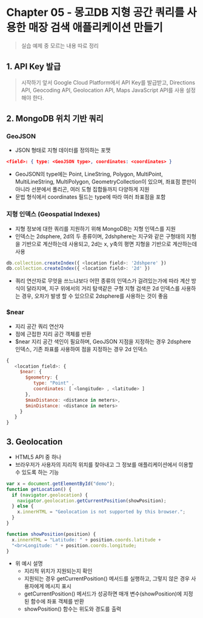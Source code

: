 # Chapter 05 - 몽고DB 지형 공간 쿼리를 사용한 매장 검색 애플리케이션 만들기

> 실습 예제 중 모르는 내용 따로 정리

## 1. API Key 발급

> 시작하기 앞서 Google Cloud Platform에서 API Key를 발급받고, Directions API, Geocoding API, Geolocation API, Maps JavaScript API를 사용 설정해야 한다.

## 2. MongoDB 위치 기반 쿼리

### GeoJSON

- JSON 형태로 지형 데이터를 정의하는 포맷

```JSON
<field>: { type: <GeoJSON type>, coordinates: <coordinates> }
```

- GeoJSON의 type에는 Point, LineString, Polygon, MultiPoint, MultiLineString, MultiPolygon, GeometryCollection이 있으며, 좌표점 뿐만이 아니라 선분에서 폴리곤, 여러 도형 집합들까지 다양하게 지원
- 문법 형식에서 coordinates 필드는 type에 따라 여러 좌표점을 포함

### 지형 인덱스 (Geospatial Indexes)

- 지형 정보에 대한 쿼리를 지원하기 위해 MongoDB는 지형 인덱스를 지원
- 인덱스는 2dsphere, 2d의 두 종류이며, 2dshphere는 지구와 같은 구형태의 지형을 기반으로 계산하는데 사용되고, 2d는 x, y축의 평면 지형을 기반으로 계산하는데 사용

```javascript
db.collection.createIndex({ <location field>: '2dshpere' })
db.collection.createIndex({ <location field>: '2d' })
```

- 쿼리 연산자로 무엇을 쓰느냐보다 어떤 종류의 인덱스가 걸려있는가에 따라 계산 방식이 달라지며, 지구 위에서의 거리 탐색같은 구형 지형 검색은 2d 인덱스를 사용하는 경우, 오차가 발생 할 수 있으므로 2dsphere를 사용하는 것이 좋음

### $near

- 지리 공간 쿼리 연산자
- 점에 근접한 지리 공간 객체를 반환
- $near 지리 공간 색인이 필요하며, GeoJSON 지점을 지정하는 경우 2dsphere 인덱스, 기존 좌표를 사용하여 점을 지정하는 경우 2d 인덱스

```javascript
{
   <location field>: {
     $near: {
       $geometry: {
          type: "Point" ,
          coordinates: [ <longitude> , <latitude> ]
       },
       $maxDistance: <distance in meters>,
       $minDistance: <distance in meters>
     }
   }
}
```

## 3. Geolocation

- HTML5 API 중 하나
- 브라우저가 사용자의 지리적 위치를 찾아내고 그 정보를 애플리케이션에서 이용할 수 있도록 하는 기능

```javascript
var x = document.getElementById("demo");
function getLocation() {
  if (navigator.geolocation) {
    navigator.geolocation.getCurrentPosition(showPosition);
  } else {
    x.innerHTML = "Geolocation is not supported by this browser.";
  }
}

function showPosition(position) {
  x.innerHTML = "Latitude: " + position.coords.latitude +
  "<br>Longitude: " + position.coords.longitude;
}
```

- 위 예시 설명
  - 지리적 위치가 지원되는지 확인
  - 지원되는 경우 getCurrentPosition() 메서드를 실행하고, 그렇지 않은 경우 사용자에게 메시지 표시
  - getCurrentPosition() 메서드가 성공하면 매개 변수(showPosition)에 지정된 함수에 좌표 객체를 반환
  - showPosition() 함수는 위도와 경도를 출력
